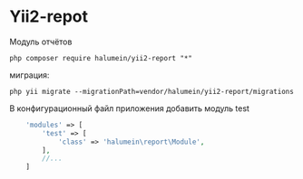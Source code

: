 Yii2-repot
==========


Модуль отчётов


```
php composer require halumein/yii2-report "*"
```

миграция:

```
php yii migrate --migrationPath=vendor/halumein/yii2-report/migrations
```

В конфигурационный файл приложения добавить модуль test

```php
    'modules' => [
        'test' => [
            'class' => 'halumein\report\Module',
        ],
        //...
    ]
```

